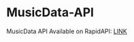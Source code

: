 # MusicData-API
MusicData API
Available on RapidAPI: [LINK](https://rapidapi.com/baogiakhuong2005/api/musicdata-api/)
